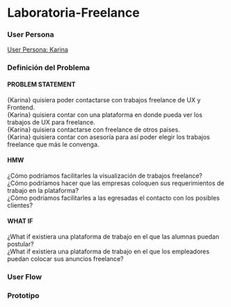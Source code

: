 # Laboratoria-Freelance
<h3>User Persona</h3>
<div><a href="https://app.xtensio.com/folio/9wfhqgqz">User Persona: Karina</a></div>
<h3>Definición del Problema</h3>
  
  <div>
  <h4>PROBLEM STATEMENT</h4>
  {Karina} quisiera poder contactarse con trabajos freelance de UX y Frontend.<br>
  {Karina} quisiera contar con una plataforma en donde pueda ver los trabajos de UX para freelance.<br>
  {Karina} quisiera contactarse con freelance de otros países.<br>
  {Karina} quisiera contar con asesoría  para así poder elegir los trabajos freelance que más le convenga.<br>
  </div>

  <div>
  <h4>HMW</h4>
  ¿Cómo podríamos facilitarles la visualización de trabajos freelance?<br>
  ¿Cómo podríamos hacer que las empresas coloquen sus requerimientos de trabajo en la plataforma?<br>
  ¿Cómo podríamos facilitarles a las egresadas el contacto con los posibles clientes?<br>
  </div>
  
  <div>
  <h4>WHAT IF</h4>
  ¿What if existiera una plataforma de trabajo en el que las alumnas puedan postular?<br>
  ¿What if existiera una plataforma de trabajo en el que los empleadores puedan colocar sus anuncios freelance?<br>
  </div>
  
  <h3>User Flow</h3>
  <h3>Prototipo</h3>
